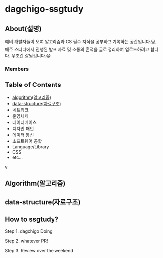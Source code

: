 # dagchigo-ssgtudy

## About(설명)
예비 개발자들이 모여 알고리즘과 CS 필수 지식을 공부하고 기록하는 공간입니다.💻  
매주 스터디에서 진행된 발표 자료 및 소통의 흔적을 글로 정리하여 업로드하려고 합니다. 무조건 잘될겁니다.😁

### Members


## Table of Contents
- [algorithm(알고리즘)](#algorithm(알고리즘))
- [data-structure(자료구조)](#data-structure(자료구조))
- 네트워크
- 운영체제
- 데이터베이스
- 디자인 패턴
- 데이터 통신
- 소프트웨어 공학
- Language/Library
- CSS
- etc...


  
  
  
  
  
  
  







  
  
  
  





v
  
  
  
## Algorithm(알고리즘)

## data-structure(자료구조)

## How to ssgtudy?
Step 1. dagchigo Doing

Step 2. whatever PR!

Step 3. Review over the weekend
